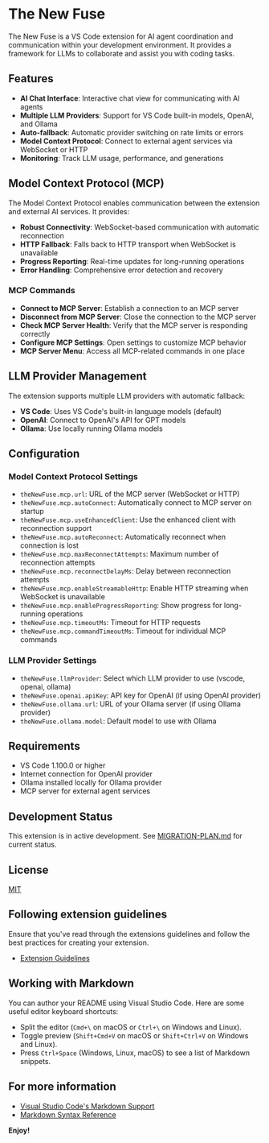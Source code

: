 # The New Fuse

The New Fuse is a VS Code extension for AI agent coordination and communication within your development environment. It provides a framework for LLMs to collaborate and assist you with coding tasks.

## Features

- **AI Chat Interface**: Interactive chat view for communicating with AI agents
- **Multiple LLM Providers**: Support for VS Code built-in models, OpenAI, and Ollama
- **Auto-fallback**: Automatic provider switching on rate limits or errors
- **Model Context Protocol**: Connect to external agent services via WebSocket or HTTP
- **Monitoring**: Track LLM usage, performance, and generations

## Model Context Protocol (MCP)

The Model Context Protocol enables communication between the extension and external AI services. It provides:

- **Robust Connectivity**: WebSocket-based communication with automatic reconnection
- **HTTP Fallback**: Falls back to HTTP transport when WebSocket is unavailable
- **Progress Reporting**: Real-time updates for long-running operations
- **Error Handling**: Comprehensive error detection and recovery

### MCP Commands

- **Connect to MCP Server**: Establish a connection to an MCP server
- **Disconnect from MCP Server**: Close the connection to the MCP server
- **Check MCP Server Health**: Verify that the MCP server is responding correctly
- **Configure MCP Settings**: Open settings to customize MCP behavior
- **MCP Server Menu**: Access all MCP-related commands in one place

## LLM Provider Management

The extension supports multiple LLM providers with automatic fallback:

- **VS Code**: Uses VS Code's built-in language models (default)
- **OpenAI**: Connect to OpenAI's API for GPT models
- **Ollama**: Use locally running Ollama models

## Configuration

### Model Context Protocol Settings

- `theNewFuse.mcp.url`: URL of the MCP server (WebSocket or HTTP)
- `theNewFuse.mcp.autoConnect`: Automatically connect to MCP server on startup
- `theNewFuse.mcp.useEnhancedClient`: Use the enhanced client with reconnection support
- `theNewFuse.mcp.autoReconnect`: Automatically reconnect when connection is lost
- `theNewFuse.mcp.maxReconnectAttempts`: Maximum number of reconnection attempts
- `theNewFuse.mcp.reconnectDelayMs`: Delay between reconnection attempts
- `theNewFuse.mcp.enableStreamableHttp`: Enable HTTP streaming when WebSocket is unavailable
- `theNewFuse.mcp.enableProgressReporting`: Show progress for long-running operations
- `theNewFuse.mcp.timeoutMs`: Timeout for HTTP requests
- `theNewFuse.mcp.commandTimeoutMs`: Timeout for individual MCP commands

### LLM Provider Settings

- `theNewFuse.llmProvider`: Select which LLM provider to use (vscode, openai, ollama)
- `theNewFuse.openai.apiKey`: API key for OpenAI (if using OpenAI provider)
- `theNewFuse.ollama.url`: URL of your Ollama server (if using Ollama provider)
- `theNewFuse.ollama.model`: Default model to use with Ollama

## Requirements

- VS Code 1.100.0 or higher
- Internet connection for OpenAI provider
- Ollama installed locally for Ollama provider
- MCP server for external agent services

## Development Status

This extension is in active development. See [MIGRATION-PLAN.md](MIGRATION-PLAN.md) for current status.

## License

[MIT](LICENSE)

## Following extension guidelines

Ensure that you've read through the extensions guidelines and follow the best practices for creating your extension.

* [Extension Guidelines](https://code.visualstudio.com/api/references/extension-guidelines)

## Working with Markdown

You can author your README using Visual Studio Code. Here are some useful editor keyboard shortcuts:

* Split the editor (`Cmd+\` on macOS or `Ctrl+\` on Windows and Linux).
* Toggle preview (`Shift+Cmd+V` on macOS or `Shift+Ctrl+V` on Windows and Linux).
* Press `Ctrl+Space` (Windows, Linux, macOS) to see a list of Markdown snippets.

## For more information

* [Visual Studio Code's Markdown Support](http://code.visualstudio.com/docs/languages/markdown)
* [Markdown Syntax Reference](https://help.github.com/articles/markdown-basics/)

**Enjoy!**
